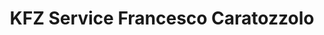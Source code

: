 ---
title: "KFZ Service Francesco Caratozzolo"
url: /bonn/kfz-service-francesco-caratozzolo/
shop: Autowerkstatt
---